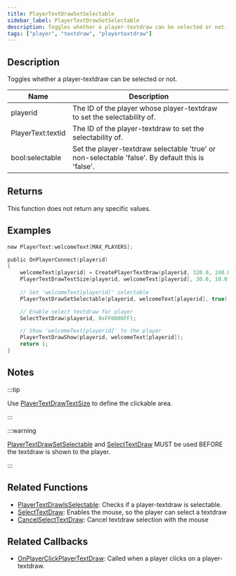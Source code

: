 ```yaml
---
title: PlayerTextDrawSetSelectable
sidebar_label: PlayerTextDrawSetSelectable
description: Toggles whether a player-textdraw can be selected or not.
tags: ["player", "textdraw", "playertextdraw"]
---
```


## Description

Toggles whether a player-textdraw can be selected or not.

| Name              | Description                                                                                      |
| ----------------- | ------------------------------------------------------------------------------------------------ |
| playerid          | The ID of the player whose player-textdraw to set the selectability of.                          |
| PlayerText:textid | The ID of the player-textdraw to set the selectability of.                                       |
| bool:selectable   | Set the player-textdraw selectable 'true' or non-selectable 'false'. By default this is 'false'. |

## Returns

This function does not return any specific values.

## Examples

```c
new PlayerText:welcomeText[MAX_PLAYERS];

public OnPlayerConnect(playerid)
{
    welcomeText[playerid] = CreatePlayerTextDraw(playerid, 320.0, 240.0, "Welcome to my server");
    PlayerTextDrawTextSize(playerid, welcomeText[playerid], 30.0, 10.0);
    
    // Set 'welcomeText[playerid]' selectable
    PlayerTextDrawSetSelectable(playerid, welcomeText[playerid], true);

    // Enable select textdraw for player
    SelectTextDraw(playerid, 0xFF0000FF);

    // Show 'welcomeText[playerid]' to the player
    PlayerTextDrawShow(playerid, welcomeText[playerid]);
    return 1;
}
```

## Notes

:::tip

Use [PlayerTextDrawTextSize](PlayerTextDrawTextSize) to define the clickable area.

:::

:::warning

[PlayerTextDrawSetSelectable](PlayerTextDrawSetSelectable) and [SelectTextDraw](SelectTextDraw) MUST be used BEFORE the textdraw is shown to the player.

:::

## Related Functions

- [PlayerTextDrawIsSelectable](PlayerTextDrawIsSelectable): Checks if a player-textdraw is selectable.
- [SelectTextDraw](SelectTextDraw): Enables the mouse, so the player can select a textdraw
- [CancelSelectTextDraw](CancelSelectTextDraw): Cancel textdraw selection with the mouse

## Related Callbacks

- [OnPlayerClickPlayerTextDraw](../callbacks/OnPlayerClickPlayerTextDraw): Called when a player clicks on a player-textdraw.
